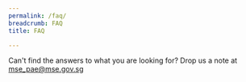```yaml
---
permalink: /faq/
breadcrumb: FAQ
title: FAQ

---
```



Can't find the answers to what you are looking for? Drop us a note at <mse_pae@mse.gov.sg> 


